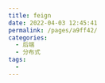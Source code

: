 ```yaml
---
title: feign
date: 2022-04-03 12:45:41
permalink: /pages/a9ff42/
categories:
  - 后端
  - 分布式
tags:
  - 
---
```

